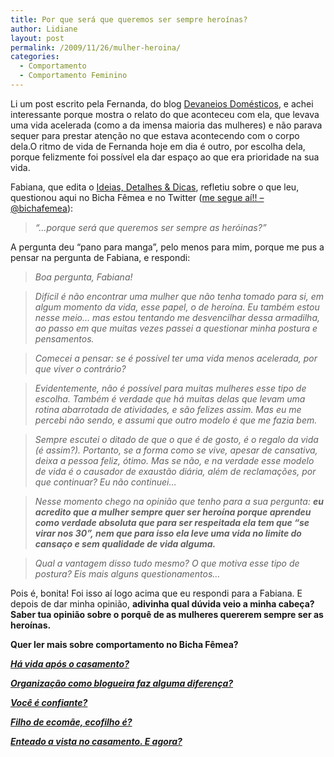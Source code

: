 ```yaml
---
title: Por que será que queremos ser sempre heroínas?
author: Lidiane
layout: post
permalink: /2009/11/26/mulher-heroina/
categories:
  - Comportamento
  - Comportamento Feminino
---
```

Li um post escrito pela Fernanda, do blog <a href="http://devaneiosdomesticos.blogspot.com/" target="_blank" rel="noopener noreferrer">Devaneios Domésticos</a>, e achei interessante porque mostra o relato do que aconteceu com ela, que levava uma vida acelerada (como a da imensa maioria das mulheres) e não parava sequer para prestar atenção no que estava acontecendo com o corpo dela.O ritmo de vida de Fernanda hoje em dia é outro, por escolha dela, porque felizmente foi possível ela dar espaço ao que era prioridade na sua vida.

Fabiana, que edita o <a href="http://ideiasdetalhesedicas.blogspot.com/" target="_blank" rel="noopener noreferrer">Ideias, Detalhes & Dicas</a>, refletiu sobre o que leu, questionou aqui no Bicha Fêmea e no Twitter (<a href="http://twitter.com/bichafemea" target="_blank" rel="noopener noreferrer">me segue aí!! &#8211; @bichafemea</a>):

> _“&#8230;porque será que queremos ser sempre as heróinas?”_

A pergunta deu “pano para manga”, pelo menos para mim, porque me pus a pensar na pergunta de Fabiana, e respondi:

> _Boa pergunta, Fabiana!_

> _Difícil é não encontrar uma mulher que não tenha tomado para si, em algum momento da vida, esse papel, o de heroína. Eu também estou nesse meio&#8230; mas estou tentando me desvencilhar dessa armadilha, ao passo em que muitas vezes passei a questionar minha postura e pensamentos._

> _Comecei a pensar: se é possível ter uma vida menos acelerada, por que viver o contrário?_ 

> _Evidentemente, não é possível para muitas mulheres esse tipo de escolha. Também é verdade que há muitas delas que levam uma rotina abarrotada de atividades, e são felizes assim. Mas eu me percebi não sendo, e assumi que outro modelo é que me fazia bem._ 

> _Sempre escutei o ditado de que o que é de gosto, é o regalo da vida (é assim?). Portanto, se a forma como se vive, apesar de cansativa, deixa a pessoa feliz, ótimo. Mas se não, e na verdade esse modelo de vida é o causador de exaustão diária, além de reclamações, por que continuar? Eu não continuei&#8230;_

> _Nesse momento chego na opinião que tenho para a sua pergunta: **eu acredito que a mulher sempre quer ser heroína porque aprendeu como verdade absoluta que para ser respeitada ela tem que “se virar nos 30”, nem que para isso ela leve uma vida no limite do cansaço e sem qualidade de vida alguma.**_ 

> _Qual a vantagem disso tudo mesmo? O que motiva esse tipo de postura? Eis mais alguns questionamentos&#8230;_

Pois é, bonita! Foi isso aí logo acima que eu respondi para a Fabiana. E depois de dar minha opinião, **adivinha qual dúvida veio a minha cabeça? Saber tua opinião sobre o porquê de as mulheres quererem sempre ser as heroínas.** 

**Quer ler mais sobre comportamento no Bicha Fêmea?**

**_<a href="http://www.trololodemulher.com.br/2010/06/30/casamento-2/" target="_self">Há vida após o casamento?</a>_**

**_<a href="http://www.trololodemulher.com.br/2010/06/11/organizacao-blogosfera/" target="_self">Organização como blogueira faz alguma diferença?</a>_**

**_<a href="http://www.trololodemulher.com.br/2010/05/21/auto-estima-confianca-mulher/" target="_self">Você é confiante?</a>_**

**_<a href="http://www.trololodemulher.com.br/2010/05/19/educacao-ecologica-criancas/" target="_self">Filho de ecomãe, ecofilho é?</a>_**

**_<a href="http://www.trololodemulher.com.br/2010/05/12/enteado-casamento/" target="_self">Enteado a vista no casamento. E agora?</a>_**